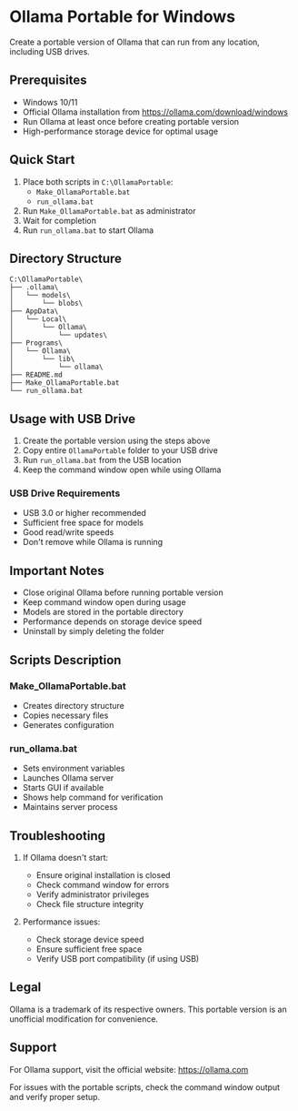 # Ollama Portable for Windows

Create a portable version of Ollama that can run from any location, including USB drives.

## Prerequisites

- Windows 10/11
- Official Ollama installation from https://ollama.com/download/windows
- Run Ollama at least once before creating portable version
- High-performance storage device for optimal usage

## Quick Start

1. Place both scripts in `C:\OllamaPortable`:
   - `Make_OllamaPortable.bat`
   - `run_ollama.bat`
2. Run `Make_OllamaPortable.bat` as administrator
3. Wait for completion
4. Run `run_ollama.bat` to start Ollama

## Directory Structure
```
C:\OllamaPortable\
├── .ollama\
│   └── models\
│       └── blobs\
├── AppData\
│   └── Local\
│       └── Ollama\
│           └── updates\
├── Programs\
│   └── Ollama\
│       └── lib\
│           └── ollama\
├── README.md
├── Make_OllamaPortable.bat
└── run_ollama.bat
```

## Usage with USB Drive

1. Create the portable version using the steps above
2. Copy entire `OllamaPortable` folder to your USB drive
3. Run `run_ollama.bat` from the USB location
4. Keep the command window open while using Ollama

### USB Drive Requirements
- USB 3.0 or higher recommended
- Sufficient free space for models
- Good read/write speeds
- Don't remove while Ollama is running

## Important Notes

- Close original Ollama before running portable version
- Keep command window open during usage
- Models are stored in the portable directory
- Performance depends on storage device speed
- Uninstall by simply deleting the folder

## Scripts Description

### Make_OllamaPortable.bat
- Creates directory structure
- Copies necessary files
- Generates configuration

### run_ollama.bat
- Sets environment variables
- Launches Ollama server
- Starts GUI if available
- Shows help command for verification
- Maintains server process

## Troubleshooting

1. If Ollama doesn't start:
   - Ensure original installation is closed
   - Check command window for errors
   - Verify administrator privileges
   - Check file structure integrity

2. Performance issues:
   - Check storage device speed
   - Ensure sufficient free space
   - Verify USB port compatibility (if using USB)

## Legal

Ollama is a trademark of its respective owners. This portable version is an unofficial modification for convenience.

## Support

For Ollama support, visit the official website: https://ollama.com

For issues with the portable scripts, check the command window output and verify proper setup.
